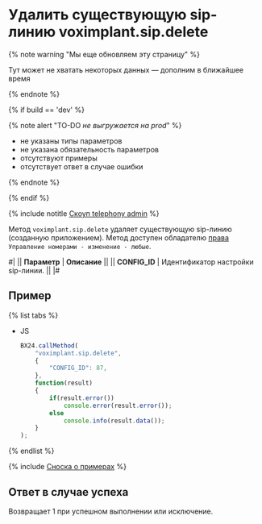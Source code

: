 # Удалить существующую sip-линию voximplant.sip.delete

{% note warning "Мы еще обновляем эту страницу" %}

Тут может не хватать некоторых данных — дополним в ближайшее время

{% endnote %}

{% if build == 'dev' %}

{% note alert "TO-DO _не выгружается на prod_" %}

- не указаны типы параметров
- не указана обязательность параметров
- отсутствуют примеры
- отсутствует ответ в случае ошибки

{% endnote %}

{% endif %}

{% include notitle [Скоуп telephony admin](../../_includes/scope-telephony-admin.md) %}

Метод `voximplant.sip.delete` удаляет существующую sip-линию (созданную приложением). Метод доступен обладателю [права](https://helpdesk.bitrix24.ru/open/18177766/) `Управление номерами - изменение - любые`.

#|
|| **Параметр** | **Описание** ||
|| **CONFIG_ID** | Идентификатор настройки sip-линии. ||
|#

## Пример

{% list tabs %}

- JS

    ```js
    BX24.callMethod(
        "voximplant.sip.delete",
        {
            "CONFIG_ID": 87,
        },
        function(result)
        {
            if(result.error())
                console.error(result.error());
            else
                console.info(result.data());
        }
    );
    ```

{% endlist %}

{% include [Сноска о примерах](../../../../_includes/examples.md) %}

## Ответ в случае успеха

Возвращает 1 при успешном выполнении или исключение.